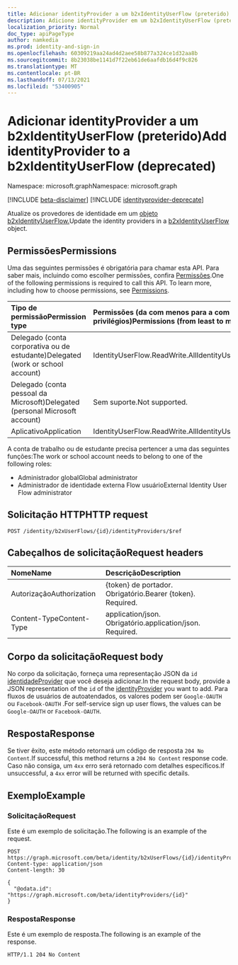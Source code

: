 ```yaml
---
title: Adicionar identityProvider a um b2xIdentityUserFlow (preterido)
description: Adicione identityProvider em um b2xIdentityUserFlow (preterido).
localization_priority: Normal
doc_type: apiPageType
author: namkedia
ms.prod: identity-and-sign-in
ms.openlocfilehash: 60309219aa24ad4d2aee58b877a324ce1d32aa8b
ms.sourcegitcommit: 8b23038be1141d7f22eb61de6aafdb16d4f9c826
ms.translationtype: MT
ms.contentlocale: pt-BR
ms.lasthandoff: 07/13/2021
ms.locfileid: "53400905"
---
```

# <a name="add-identityprovider-to-a-b2xidentityuserflow-deprecated"></a><span data-ttu-id="04325-103">Adicionar identityProvider a um b2xIdentityUserFlow (preterido)</span><span class="sxs-lookup"><span data-stu-id="04325-103">Add identityProvider to a b2xIdentityUserFlow (deprecated)</span></span>

<span data-ttu-id="04325-104">Namespace: microsoft.graph</span><span class="sxs-lookup"><span data-stu-id="04325-104">Namespace: microsoft.graph</span></span>

[!INCLUDE [beta-disclaimer](../../includes/beta-disclaimer.md)]
[!INCLUDE [identityprovider-deprecate](../../includes/identityprovider-deprecate.md)]

<span data-ttu-id="04325-105">Atualize os provedores de identidade em um [objeto b2xIdentityUserFlow.](../resources/b2xidentityuserflow.md)</span><span class="sxs-lookup"><span data-stu-id="04325-105">Update the identity providers in a [b2xIdentityUserFlow](../resources/b2xidentityuserflow.md) object.</span></span>

## <a name="permissions"></a><span data-ttu-id="04325-106">Permissões</span><span class="sxs-lookup"><span data-stu-id="04325-106">Permissions</span></span>

<span data-ttu-id="04325-p101">Uma das seguintes permissões é obrigatória para chamar esta API. Para saber mais, incluindo como escolher permissões, confira [Permissões](/graph/permissions-reference).</span><span class="sxs-lookup"><span data-stu-id="04325-p101">One of the following permissions is required to call this API. To learn more, including how to choose permissions, see [Permissions](/graph/permissions-reference).</span></span>

|<span data-ttu-id="04325-109">Tipo de permissão</span><span class="sxs-lookup"><span data-stu-id="04325-109">Permission type</span></span>      | <span data-ttu-id="04325-110">Permissões (da com menos para a com mais privilégios)</span><span class="sxs-lookup"><span data-stu-id="04325-110">Permissions (from least to most privileged)</span></span>              |
|:--------------------|:---------------------------------------------------------|
|<span data-ttu-id="04325-111">Delegado (conta corporativa ou de estudante)</span><span class="sxs-lookup"><span data-stu-id="04325-111">Delegated (work or school account)</span></span>|<span data-ttu-id="04325-112">IdentityUserFlow.ReadWrite.All</span><span class="sxs-lookup"><span data-stu-id="04325-112">IdentityUserFlow.ReadWrite.All</span></span>|
|<span data-ttu-id="04325-113">Delegado (conta pessoal da Microsoft)</span><span class="sxs-lookup"><span data-stu-id="04325-113">Delegated (personal Microsoft account)</span></span>| <span data-ttu-id="04325-114">Sem suporte.</span><span class="sxs-lookup"><span data-stu-id="04325-114">Not supported.</span></span>|
|<span data-ttu-id="04325-115">Aplicativo</span><span class="sxs-lookup"><span data-stu-id="04325-115">Application</span></span>| <span data-ttu-id="04325-116">IdentityUserFlow.ReadWrite.All</span><span class="sxs-lookup"><span data-stu-id="04325-116">IdentityUserFlow.ReadWrite.All</span></span>|

<span data-ttu-id="04325-117">A conta de trabalho ou de estudante precisa pertencer a uma das seguintes funções:</span><span class="sxs-lookup"><span data-stu-id="04325-117">The work or school account needs to belong to one of the following roles:</span></span>

* <span data-ttu-id="04325-118">Administrador global</span><span class="sxs-lookup"><span data-stu-id="04325-118">Global administrator</span></span>
* <span data-ttu-id="04325-119">Administrador de identidade externa Flow usuário</span><span class="sxs-lookup"><span data-stu-id="04325-119">External Identity User Flow administrator</span></span>

## <a name="http-request"></a><span data-ttu-id="04325-120">Solicitação HTTP</span><span class="sxs-lookup"><span data-stu-id="04325-120">HTTP request</span></span>

<!-- { "blockType": "ignored" } -->

```http
POST /identity/b2xUserFlows/{id}/identityProviders/$ref
```

## <a name="request-headers"></a><span data-ttu-id="04325-121">Cabeçalhos de solicitação</span><span class="sxs-lookup"><span data-stu-id="04325-121">Request headers</span></span>

|<span data-ttu-id="04325-122">Nome</span><span class="sxs-lookup"><span data-stu-id="04325-122">Name</span></span>|<span data-ttu-id="04325-123">Descrição</span><span class="sxs-lookup"><span data-stu-id="04325-123">Description</span></span>|
|:---------------|:----------|
|<span data-ttu-id="04325-124">Autorização</span><span class="sxs-lookup"><span data-stu-id="04325-124">Authorization</span></span>|<span data-ttu-id="04325-p102">{token} de portador. Obrigatório.</span><span class="sxs-lookup"><span data-stu-id="04325-p102">Bearer {token}. Required.</span></span>|
|<span data-ttu-id="04325-127">Content-Type</span><span class="sxs-lookup"><span data-stu-id="04325-127">Content-Type</span></span>|<span data-ttu-id="04325-p103">application/json. Obrigatório.</span><span class="sxs-lookup"><span data-stu-id="04325-p103">application/json. Required.</span></span>|

## <a name="request-body"></a><span data-ttu-id="04325-130">Corpo da solicitação</span><span class="sxs-lookup"><span data-stu-id="04325-130">Request body</span></span>

<span data-ttu-id="04325-131">No corpo da solicitação, forneça uma representação JSON da `id` [identidadeProvider](../resources/identityprovider.md) que você deseja adicionar.</span><span class="sxs-lookup"><span data-stu-id="04325-131">In the request body, provide a JSON representation of the `id` of the [identityProvider](../resources/identityprovider.md) you want to add.</span></span> <span data-ttu-id="04325-132">Para fluxos de usuários de autoatendados, os valores podem ser `Google-OAUTH` ou `Facebook-OAUTH` .</span><span class="sxs-lookup"><span data-stu-id="04325-132">For self-service sign up user flows, the values can be `Google-OAUTH` or `Facebook-OAUTH`.</span></span>

## <a name="response"></a><span data-ttu-id="04325-133">Resposta</span><span class="sxs-lookup"><span data-stu-id="04325-133">Response</span></span>

<span data-ttu-id="04325-134">Se tiver êxito, este método retornará um código de resposta `204 No Content`.</span><span class="sxs-lookup"><span data-stu-id="04325-134">If successful, this method returns a `204 No Content` response code.</span></span> <span data-ttu-id="04325-135">Caso não consiga, um `4xx` erro será retornado com detalhes específicos.</span><span class="sxs-lookup"><span data-stu-id="04325-135">If unsuccessful, a `4xx` error will be returned with specific details.</span></span>

## <a name="example"></a><span data-ttu-id="04325-136">Exemplo</span><span class="sxs-lookup"><span data-stu-id="04325-136">Example</span></span>

### <a name="request"></a><span data-ttu-id="04325-137">Solicitação</span><span class="sxs-lookup"><span data-stu-id="04325-137">Request</span></span>

<span data-ttu-id="04325-138">Este é um exemplo de solicitação.</span><span class="sxs-lookup"><span data-stu-id="04325-138">The following is an example of the request.</span></span>

<!-- {
  "blockType": "request",
  "name": "update_b2xuserflows_identityprovider"
}
-->

``` http
POST https://graph.microsoft.com/beta/identity/b2xUserFlows/{id}/identityProviders/$ref
Content-type: application/json
Content-length: 30

{
  "@odata.id": "https://graph.microsoft.com/beta/identityProviders/{id}"
}
```

### <a name="response"></a><span data-ttu-id="04325-139">Resposta</span><span class="sxs-lookup"><span data-stu-id="04325-139">Response</span></span>

<span data-ttu-id="04325-140">Este é um exemplo de resposta.</span><span class="sxs-lookup"><span data-stu-id="04325-140">The following is an example of the response.</span></span>

<!-- {
  "blockType": "response",
  "truncated": true
} -->

```http
HTTP/1.1 204 No Content
```
